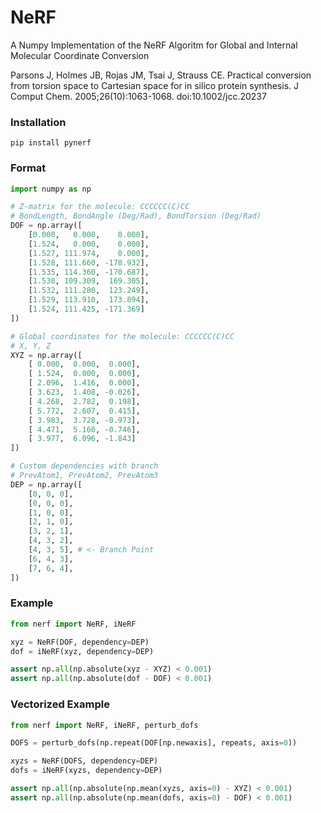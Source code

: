 # NeRF
A Numpy Implementation of the NeRF Algoritm for Global and Internal Molecular Coordinate Conversion

Parsons J, Holmes JB, Rojas JM, Tsai J, Strauss CE. Practical conversion from torsion space to Cartesian space for in silico protein synthesis. J Comput Chem. 2005;26(10):1063-1068. doi:10.1002/jcc.20237

### Installation
`pip install pynerf`

### Format
```python
import numpy as np

# Z-matrix for the molecule: CCCCCC(C)CC
# BondLength, BondAngle (Deg/Rad), BondTorsion (Deg/Rad)
DOF = np.array([
    [0.000,   0.000,    0.000],
    [1.524,   0.000,    0.000],
    [1.527, 111.974,    0.000],
    [1.528, 111.660, -178.932],
    [1.535, 114.360, -170.687],
    [1.530, 109.309,  169.305],
    [1.532, 111.280,  123.249],
    [1.529, 113.910,  173.894],
    [1.524, 111.425, -171.369]
])

# Global coordinates for the molecule: CCCCCC(C)CC
# X, Y, Z
XYZ = np.array([
    [ 0.000,  0.000,  0.000],
    [ 1.524,  0.000,  0.000],
    [ 2.096,  1.416,  0.000],
    [ 3.623,  1.408, -0.026],
    [ 4.268,  2.782,  0.198],
    [ 5.772,  2.607,  0.415],
    [ 3.983,  3.728, -0.973],
    [ 4.471,  5.160, -0.746],
    [ 3.977,  6.096, -1.843]
])

# Custom dependencies with branch
# PrevAtom1, PrevAtom2, PrevAtom3
DEP = np.array([
    [0, 0, 0],
    [0, 0, 0],
    [1, 0, 0],
    [2, 1, 0],
    [3, 2, 1],
    [4, 3, 2],
    [4, 3, 5], # <- Branch Point
    [6, 4, 3],
    [7, 6, 4],
])
```

### Example
```python
from nerf import NeRF, iNeRF

xyz = NeRF(DOF, dependency=DEP)
dof = iNeRF(xyz, dependency=DEP)

assert np.all(np.absolute(xyz - XYZ) < 0.001)
assert np.all(np.absolute(dof - DOF) < 0.001)
```

### Vectorized Example
```python
from nerf import NeRF, iNeRF, perturb_dofs

DOFS = perturb_dofs(np.repeat(DOF[np.newaxis], repeats, axis=0))

xyzs = NeRF(DOFS, dependency=DEP)
dofs = iNeRF(xyzs, dependency=DEP)

assert np.all(np.absolute(np.mean(xyzs, axis=0) - XYZ) < 0.001)
assert np.all(np.absolute(np.mean(dofs, axis=0) - DOF) < 0.001)
```
